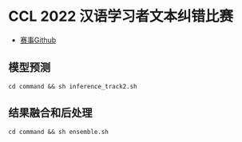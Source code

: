 # CCL 2022 汉语学习者文本纠错比赛

- [赛事Github](https://github.com/blcuicall/CCL2022-CLTC)


## 模型预测

```shell
cd command && sh inference_track2.sh
```

## 结果融合和后处理

```shell
cd command && sh ensemble.sh
```